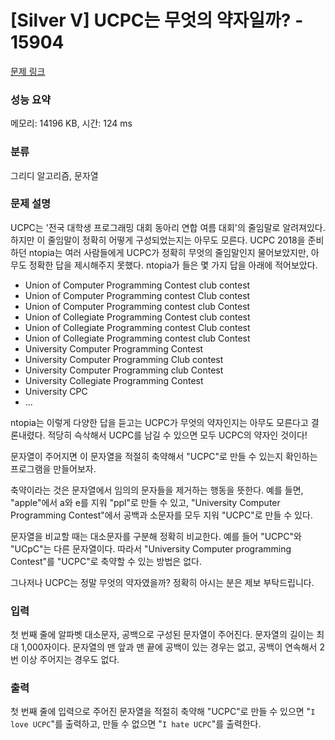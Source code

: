 # [Silver V] UCPC는 무엇의 약자일까? - 15904 

[문제 링크](https://www.acmicpc.net/problem/15904) 

### 성능 요약

메모리: 14196 KB, 시간: 124 ms

### 분류

그리디 알고리즘, 문자열

### 문제 설명

<p>UCPC는 '전국 대학생 프로그래밍 대회 동아리 연합 여름 대회'의 줄임말로 알려져있다. 하지만 이 줄임말이 정확히 어떻게 구성되었는지는 아무도 모른다. UCPC 2018을 준비하던 ntopia는 여러 사람들에게 UCPC가 정확히 무엇의 줄임말인지 물어보았지만, 아무도 정확한 답을 제시해주지 못했다. ntopia가 들은 몇 가지 답을 아래에 적어보았다.</p>

<ul>
	<li>Union of Computer Programming Contest club contest</li>
	<li>Union of Computer Programming contest Club contest</li>
	<li>Union of Computer Programming contest club Contest</li>
	<li>Union of Collegiate Programming Contest club contest</li>
	<li>Union of Collegiate Programming contest Club contest</li>
	<li>Union of Collegiate Programming contest club Contest</li>
	<li>University Computer Programming Contest</li>
	<li>University Computer Programming Club contest</li>
	<li>University Computer Programming club Contest</li>
	<li>University Collegiate Programming Contest</li>
	<li>University CPC</li>
	<li>...</li>
</ul>

<p>ntopia는 이렇게 다양한 답을 듣고는 UCPC가 무엇의 약자인지는 아무도 모른다고 결론내렸다. 적당히 슥삭해서 UCPC를 남길 수 있으면 모두 UCPC의 약자인 것이다!</p>

<p>문자열이 주어지면 이 문자열을 적절히 축약해서 "UCPC"로 만들 수 있는지 확인하는 프로그램을 만들어보자.</p>

<p>축약이라는 것은 문자열에서 임의의 문자들을 제거하는 행동을 뜻한다. 예를 들면, "apple"에서 a와 e를 지워 "ppl"로 만들 수 있고, "University Computer Programming Contest"에서 공백과 소문자를 모두 지워 "UCPC"로 만들 수 있다.</p>

<p>문자열을 비교할 때는 대소문자를 구분해 정확히 비교한다. 예를 들어 "UCPC"와 "UCpC"는 다른 문자열이다. 따라서 "University Computer programming Contest"를 "UCPC"로 축약할 수 있는 방법은 없다.</p>

<p>그나저나 UCPC는 정말 무엇의 약자였을까? 정확히 아시는 분은 제보 부탁드립니다.</p>

### 입력 

 <p>첫 번째 줄에 알파벳 대소문자, 공백으로 구성된 문자열이 주어진다. 문자열의 길이는 최대 1,000자이다. 문자열의 맨 앞과 맨 끝에 공백이 있는 경우는 없고, 공백이 연속해서 2번 이상 주어지는 경우도 없다.</p>

### 출력 

 <p>첫 번째 줄에 입력으로 주어진 문자열을 적절히 축약해 "UCPC"로 만들 수 있으면 "<code>I love UCPC</code>"를 출력하고, 만들 수 없으면 "<code>I hate UCPC</code>"를 출력한다.</p>

